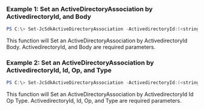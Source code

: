 ### Example 1: Set an ActiveDirectoryAssociation by ActivedirectoryId, and Body
```powershell
PS C:\> Set-JcSdkActiveDirectoryAssociation -ActivedirectoryId:(<string>) -Body:(<JumpCloud.SDK.V2.Models.GraphOperationActiveDirectory1>)


```

This function will Set an ActiveDirectoryAssociation by ActivedirectoryId Body. ActivedirectoryId, and Body are required parameters.

### Example 2: Set an ActiveDirectoryAssociation by ActivedirectoryId, Id, Op, and Type
```powershell
PS C:\> Set-JcSdkActiveDirectoryAssociation -ActivedirectoryId:(<string>) -Id:(<string>) -Op:(<string>) -Type:(<JumpCloud.SDK.V2.Support.GraphOperationActiveDirectory>) -Attributes:(<hashtable>)


```

This function will Set an ActiveDirectoryAssociation by ActivedirectoryId Id Op Type. ActivedirectoryId, Id, Op, and Type are required parameters.

